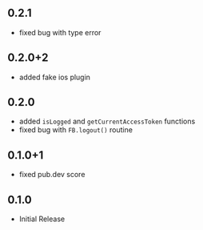 ## 0.2.1
* fixed bug with type error

## 0.2.0+2
* added fake ios plugin

## 0.2.0
* added `isLogged` and `getCurrentAccessToken` functions
* fixed bug with `FB.logout()` routine

## 0.1.0+1
* fixed pub.dev score

## 0.1.0

* Initial Release

